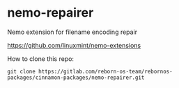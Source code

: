 # nemo-repairer

Nemo extension for filename encoding repair

https://github.com/linuxmint/nemo-extensions

How to clone this repo:

```
git clone https://gitlab.com/reborn-os-team/rebornos-packages/cinnamon-packages/nemo-repairer.git
```

